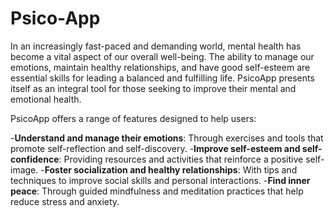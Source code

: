 # Psico-App
In an increasingly fast-paced and demanding world, mental health has become a vital aspect of our overall well-being. The ability to manage our emotions, maintain healthy relationships, and have good self-esteem are essential skills for leading a balanced and fulfilling life. PsicoApp presents itself as an integral tool for those seeking to improve their mental and emotional health.

PsicoApp offers a range of features designed to help users:

-**Understand and manage their emotions**: Through exercises and tools that promote self-reflection and self-discovery.
-**Improve self-esteem and self-confidence**: Providing resources and activities that reinforce a positive self-image.
-**Foster socialization and healthy relationships**: With tips and techniques to improve social skills and personal interactions.
-**Find inner peace**: Through guided mindfulness and meditation practices that help reduce stress and anxiety.

 

